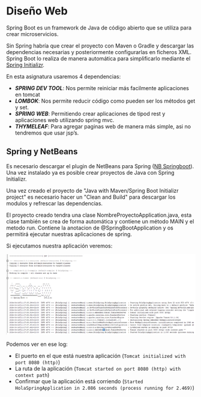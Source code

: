 # Diseño Web

Spring Boot es un framework de Java de código abierto que se utiliza para crear microservicios.

Sin Spring habría que crear el proyecto con Maven o Gradle y descargar las dependencias necesarias y posteriormente configurarlas en ficheros XML. Spring Boot lo realiza de manera automática para simplificarlo mediante el [Spring Initializr](https://start.spring.io).

En esta asignatura usaremos 4 dependencias:
+ ***SPRING DEV TOOL***: Nos permite reiniciar más facilmente aplicaciones en tomcat
+ ***LOMBOK***: Nos permite reducir código como pueden ser los métodos get y set.
+ ***SPRING WEB***: Permitiendo crear aplicaciones de tipod rest y aplicaciones web utilizando spring mvc.
+ ***THYMELEAF***: Para agregar paginas web de manera más simple, asi no tendremos que usar jsp’s.

## Spring y NetBeans
Es necesario descargar el plugin de NetBeans para Spring ([NB Springboot](https://plugins.netbeans.apache.org/catalogue/?id=4)). Una vez instalado ya es posible crear proyectos de Java con Spring Initializr.

Una vez creado el proyecto de "Java with Maven/Spring Boot Initializr project" es necesario hacer un "Clean and Build"  para descargar los modulos y refrescar las dependencias.

El proyecto creado tendra una clase NombreProyectoApplication.java, esta clase también se crea de forma automática y contiene un método MAIN y el metodo run. Contiene la anotacion de @SpringBootApplication y os permitirá ejecutar nuestras aplicaciones de spring.

Si ejecutamos nuestra aplicación veremos:

![Output Spring](https://github.com/13sauca13/PRG/blob/master/Recursos/Output%20Spring.png)

Podemos ver en ese log:
+ El puerto en el que está nuestra aplicación (```Tomcat initialized with port 8080 (http)```)
+ La ruta de la aplicación (```Tomcat started on port 8080 (http) with context path```)
+ Confirmar que la aplicación está corriendo (```Started HolaSpringApplication in 2.086 seconds (process running for 2.469)```)


